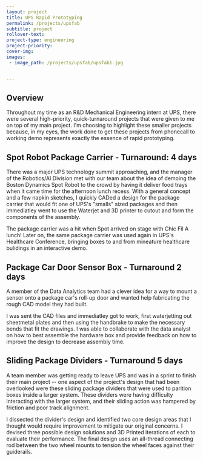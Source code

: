 ```yaml
---
layout: project
title: UPS Rapid Prototyping
permalink: /projects/upsfab
subtitle: project
rollover-text:
project-type: engineering
project-priority: 
cover-img:
images:
 - image_path: /projects/upsfab/upsfab1.jpg


---
```

## Overview
Throughout my time as an R&D Mechanical Engineering intern at UPS, there were several high-priority, quick-turnaround projects that were given to me on top of my main project. I'm choosing to highlight these smaller projects because, in my eyes, the work done to get these projects from phonecall to working demo represents exactly the essence of rapid prototyping.

## Spot Robot Package Carrier - Turnaround: 4 days
There was a major UPS technology summit approaching, and the manager of the Robotics/AI Division met with our team about the idea of demoing the Boston Dynamics Spot Robot to the crowd by having it deliver food trays when it came time for the afternoon lunch recess. With a general concept and a few napkin sketches, I quickly CADed a design for the package carrier that would fit one of UPS's "smalls" sized packages and then immediatley went to use the Waterjet and 3D printer to cutout and form the components of the assembly. 

The package carrier was a hit when Spot arrived on stage with Chic Fil A lunch! Later on, the same package carrier was used again in UPS's Healthcare Conference, bringing boxes to and from mineature healthcare bulidings in an interactive demo. 

## Package Car Door Sensor Box - Turnaround 2 days
A member of the Data Analytics team had a clever idea for a way to mount a sensor onto a package car's roll-up door and wanted help fabricating the rough CAD model they had built. 

I was sent the CAD files and immediatley got to work, first waterjetting out sheetmetal plates and then using the handbrake to make the necessary bends that fit the drawings. I was able to collaborate with the data analyst on how to best assemble the hardware box and provide feedback on how to improve the design to decrease assembly time.

## Sliding Package Dividers - Turnaround 5 days
A team member was getting ready to leave UPS and was in a sprint to finish their main project -- one aspect of the project's design that had been overlooked were these sliding package dividers that were used to parition boxes inside a larger system. These dividers were having difficulty interacting with the larger system, and their sliding action was hampered by friction and poor track alignment. 

I dissected the divider's design and identified two core design areas that I thought would require improvement to mitigate our original concerns. I devised three possible design solutions and 3D Printed iterations of each to evaluate their performance. The final design uses an all-thread connecting rod between the two wheel mounts to tension the wheel faces against their guiderails. 





